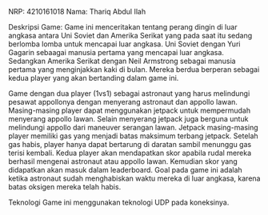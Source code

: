 NRP: 4210161018
Nama: Thariq Abdul Ilah

Deskripsi Game:
Game ini menceritakan tentang perang dingin di luar angkasa antara Uni Soviet dan Amerika Serikat yang pada saat itu sedang berlomba lomba untuk mencapai luar angkasa.
Uni Soviet dengan Yuri Gagarin sebaagai manusia pertama yang mencapai luar angkasa. Sedangkan Amerika Serikat dengan Neil Armstrong sebagai manusia pertama yang menginjakkan kaki di bulan.
Mereka berdua berperan sebagai kedua player yang akan bertanding dalam game ini.

Game dengan dua player (1vs1) sebagai astronaut yang harus melindungi pesawat appollonya dengan menyerang astronaut dan appollo lawan.
Masing-masing player dapat menggunakan jetpack untuk mempermudah menyerang appollo lawan. Selain menyerang jetpack juga berguna untuk melindungi appollo dari maneuver serangan lawan.
Jetpack masing-masing player memiliki gas yang menjadi batas maksimum terbang jetpack. Setelah gas habis, player hanya dapat bertarung di daratan sambil menunggu gas terisi kembali.
Kedua player akan mendapatkan skor apabila rudal mereka berhasil mengenai astronaut atau appollo lawan. Kemudian skor yang didapatkan akan masuk dalam leaderboard.
Goal pada game ini adalah ketika astronaut sudah menghabiskan waktu mereka di luar angkasa, karena batas oksigen mereka telah habis.

Teknologi
Game ini menggunakan teknologi UDP pada koneksinya.
